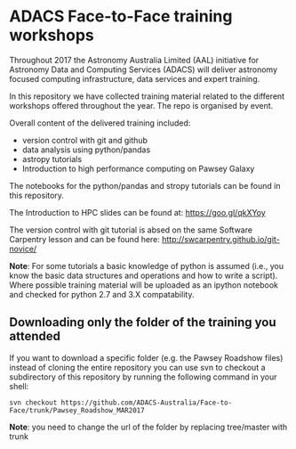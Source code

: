 # ADACS Face-to-Face training workshops

Throughout 2017 the Astronomy Australia Limited (AAL) initiative for Astronomy Data and Computing Services (ADACS) will deliver astronomy focused computing infrastructure, data services and expert training.

In this repository we have collected training material related to the different workshops offered throughout the year.
The repo is organised by event.

Overall content of the delivered training included:
* version control with git and github
* data analysis using python/pandas
* astropy tutorials
* Introduction to high performance computing on Pawsey Galaxy

The notebooks for the python/pandas and stropy tutorials can be found in this repository.

The Introduction to HPC slides can be found at: https://goo.gl/qkXYoy

The version control with git tutorial is absed on the same Software Carpentry lesson and can be found here: http://swcarpentry.github.io/git-novice/

**Note**:
For some tutorials a basic knowledge of python is assumed (i.e., you know the basic data structures and operations and how to write a script). 
Where possible training material will be uploaded as an ipython notebook and checked for python 2.7 and 3.X compatability.

## Downloading only the folder of the training you attended

If you want to download a specific folder (e.g. the Pawsey Roadshow files) instead of cloning the entire repository you can use svn to checkout a subdirectory of this repository by running the following command in your shell:

`svn checkout https://github.com/ADACS-Australia/Face-to-Face/trunk/Pawsey_Roadshow_MAR2017`

**Note**: you need to change the url of the folder by replacing tree/master with trunk
